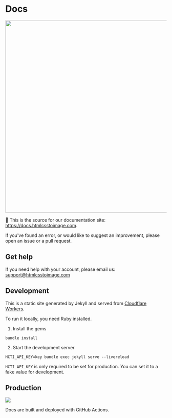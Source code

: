 # Docs

<a href="https://docs.htmlcsstoimage.com"><img src="https://res.cloudinary.com/hcti/image/fetch/c_limit,f_auto,q_auto,w_1200/https://docs.htmlcsstoimage.com/assets/images/html-css-to-image.png" width="600" /></a>

👋 This is the source for our documentation site: https://docs.htmlcsstoimage.com.

If you've found an error, or would like to suggest an improvement, please open an issue or a pull request.

## Get help
If you need help with your account, please email us: support@htmlcsstoimage.com

## Development

This is a static site generated by Jekyll and served from [Cloudflare Workers](https://blog.cloudflare.com/workers-sites/).

To run it locally, you need Ruby installed.

1. Install the gems

```
bundle install
```

2. Start the development server

```
HCTI_API_KEY=key bundle exec jekyll serve --livereload
```

`HCTI_API_KEY` is only required to be set for production. You can set it to a fake value for development.

## Production
[![](https://github.com/htmlcsstoimage/docs/workflows/Deploy/badge.svg)](https://github.com/htmlcsstoimage/docs/actions)

Docs are built and deployed with GitHub Actions.
